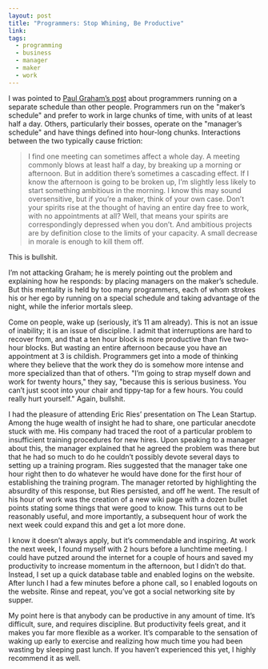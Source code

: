 ```yaml
---
layout: post
title: "Programmers: Stop Whining, Be Productive"
link: 
tags: 
  - programming
  - business
  - manager
  - maker
  - work
---
```


I was pointed to [Paul Graham’s post](http://paulgraham.com/makersschedule.html) about programmers running on a separate schedule than other people. Programmers run on the "maker’s schedule" and prefer to work in large chunks of time, with units of at least half a day. Others, particularly their bosses, operate on the "manager’s schedule" and have things defined into hour-long chunks. Interactions between the two typically cause friction:

> I find one meeting can sometimes affect a whole day. A meeting commonly blows at least half a day, by breaking up a morning or afternoon. But in addition there’s sometimes a cascading effect. If I know the afternoon is going to be broken up, I’m slightly less likely to start something ambitious in the morning. I know this may sound oversensitive, but if you’re a maker, think of your own case. Don’t your spirits rise at the thought of having an entire day free to work, with no appointments at all? Well, that means your spirits are correspondingly depressed when you don’t. And ambitious projects are by definition close to the limits of your capacity. A small decrease in morale is enough to kill them off.

This is bullshit.

<!-- more -->

I’m not attacking Graham; he is merely pointing out the problem and explaining how he responds: by placing managers on the maker’s schedule. But this mentality is held by too many programmers, each of whom strokes his or her ego by running on a special schedule and taking advantage of the night, while the inferior mortals sleep.

Come on people, wake up (seriously, it’s 11 am already). This is not an issue of inability; it is an issue of discipline. I admit that interruptions are hard to recover from, and that a ten hour block is more productive than five two-hour blocks. But wasting an entire afternoon because you have an appointment at 3 is childish. Programmers get into a mode of thinking where they believe that the work they do is somehow more intense and more specialized than that of others. "I’m going to strap myself down and work for twenty hours," they say, "because this is serious business. You can’t just scoot into your chair and tippy-tap for a few hours. You could really hurt yourself." Again, bullshit.

I had the pleasure of attending Eric Ries’ presentation on The Lean Startup. Among the huge wealth of insight he had to share, one particular anecdote stuck with me. His company had traced the root of a particular problem to insufficient training procedures for new hires. Upon speaking to a manager about this, the manager explained that he agreed the problem was there but that he had so much to do he couldn’t possibly devote several days to setting up a training program. Ries suggested that the manager take one hour right then to do whatever he would have done for the first hour of establishing the training program. The manager retorted by highlighting the absurdity of this response, but Ries persisted, and off he went. The result of his hour of work was the creation of a new wiki page with a dozen bullet points stating some things that were good to know. This turns out to be reasonably useful, and more importantly, a subsequent hour of work the next week could expand this and get a lot more done.

I know it doesn’t always apply, but it’s commendable and inspiring. At work the next week, I found myself with 2 hours before a lunchtime meeting. I could have putzed around the internet for a couple of hours and saved my productivity to increase momentum in the afternoon, but I didn’t do that. Instead, I set up a quick database table and enabled logins on the website. After lunch I had a few minutes before a phone call, so I enabled logouts on the website. Rinse and repeat, you’ve got a social networking site by supper.

My point here is that anybody can be productive in any amount of time. It’s difficult, sure, and requires discipline. But productivity feels great, and it makes you far more flexible as a worker. It’s comparable to the sensation of waking up early to exercise and realizing how much time you had been wasting by sleeping past lunch. If you haven’t experienced this yet, I highly recommend it as well.
